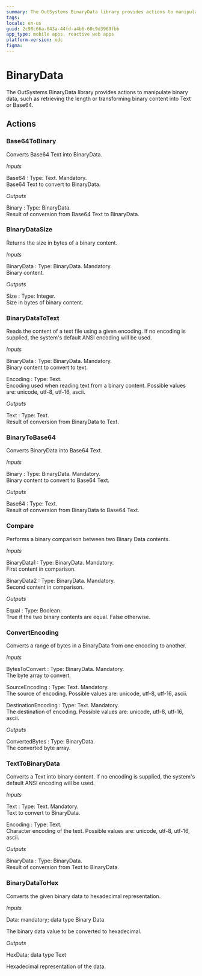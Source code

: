 ```yaml
---
summary: The OutSystems BinaryData library provides actions to manipulate binary data.
tags:
locale: en-us
guid: 2c98c66a-043a-44fd-a4b6-60c9d3969fbb
app_type: mobile apps, reactive web apps
platform-version: odc
figma:
---
```

# BinaryData

The OutSystems BinaryData library provides actions to manipulate binary data, such as retrieving the length or transforming binary content into Text or Base64.

## Actions

### Base64ToBinary

Converts Base64 Text into BinaryData.

*Inputs*

Base64
:   Type: Text. Mandatory.  
    Base64 Text to convert to BinaryData.

*Outputs*

Binary
:   Type: BinaryData.  
    Result of conversion from Base64 Text to BinaryData.

### BinaryDataSize

Returns the size in bytes of a binary content.

*Inputs*

BinaryData
:   Type: BinaryData. Mandatory.  
    Binary content.

*Outputs*

Size
:   Type: Integer.  
    Size in bytes of binary content.

### BinaryDataToText 

Reads the content of a text file using a given encoding. If no encoding is supplied, the system's default ANSI encoding will be used.

*Inputs*

BinaryData
:   Type: BinaryData. Mandatory.  
    Binary content to convert to text.

Encoding
:   Type: Text.  
    Encoding used when reading text from a binary content. Possible values are: unicode, utf-8, utf-16, ascii.

*Outputs*

Text
:   Type: Text.  
    Result of conversion from BinaryData to Text.

### BinaryToBase64

Converts BinaryData into Base64 Text.

*Inputs*

Binary
:   Type: BinaryData. Mandatory.  
    Binary content to convert to Base64 Text.

*Outputs*

Base64
:   Type: Text.  
    Result of conversion from BinaryData to Base64 Text.

### Compare

Performs a binary comparison between two Binary Data contents.

*Inputs*

BinaryData1
:   Type: BinaryData. Mandatory.  
    First content in comparison.

BinaryData2
:   Type: BinaryData. Mandatory.  
    Second content in comparison.

*Outputs*

Equal
:   Type: Boolean.  
    True if the two binary contents are equal. False otherwise.

### ConvertEncoding

Converts a range of bytes in a BinaryData from one encoding to another.

*Inputs*

BytesToConvert
:   Type: BinaryData. Mandatory.  
    The byte array to convert.

SourceEncoding
:   Type: Text. Mandatory.  
    The source of encoding. Possible values are: unicode, utf-8, utf-16, ascii.

DestinationEncoding
:   Type: Text. Mandatory.  
    The destination of encoding. Possible values are: unicode, utf-8, utf-16, ascii.

*Outputs*

ConvertedBytes
:   Type: BinaryData.  
    The converted byte array.

### TextToBinaryData 

Converts a Text into binary content. If no encoding is supplied, the system's default ANSI encoding will be used.

*Inputs*

Text
:   Type: Text. Mandatory.  
    Text to convert to BinaryData.

Encoding
:   Type: Text.  
    Character encoding of the text. Possible values are: unicode, utf-8, utf-16, ascii.

*Outputs*

BinaryData
:   Type: BinaryData.  
    Result of conversion from Text to BinaryData.

### BinaryDataToHex

Converts the given binary data to hexadecimal representation.

_Inputs_     

Data: mandatory; data type Binary Data    

The binary data value to be converted to hexadecimal.

_Outputs_

HexData; data type Text

Hexadecimal representation of the data.

